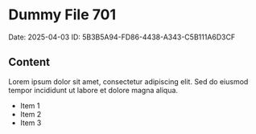 # Dummy File 701

Date: 2025-04-03
ID: 5B3B5A94-FD86-4438-A343-C5B111A6D3CF

## Content

Lorem ipsum dolor sit amet, consectetur adipiscing elit.
Sed do eiusmod tempor incididunt ut labore et dolore magna aliqua.

* Item 1
* Item 2
* Item 3
